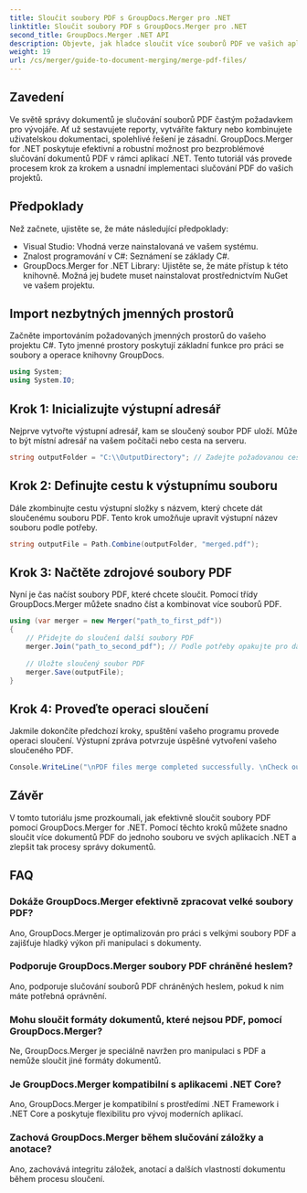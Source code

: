 ```yaml
---
title: Sloučit soubory PDF s GroupDocs.Merger pro .NET
linktitle: Sloučit soubory PDF s GroupDocs.Merger pro .NET
second_title: GroupDocs.Merger .NET API
description: Objevte, jak hladce sloučit více souborů PDF ve vašich aplikacích .NET pomocí GroupDocs.Merger. Tento komplexní výukový program poskytuje jasný a podrobný přístup ke kombinování souborů PDF.
weight: 19
url: /cs/merger/guide-to-document-merging/merge-pdf-files/
---
```

## Zavedení

Ve světě správy dokumentů je slučování souborů PDF častým požadavkem pro vývojáře. Ať už sestavujete reporty, vytváříte faktury nebo kombinujete uživatelskou dokumentaci, spolehlivé řešení je zásadní. GroupDocs.Merger for .NET poskytuje efektivní a robustní možnost pro bezproblémové slučování dokumentů PDF v rámci aplikací .NET. Tento tutoriál vás provede procesem krok za krokem a usnadní implementaci slučování PDF do vašich projektů.

## Předpoklady
Než začnete, ujistěte se, že máte následující předpoklady:
- Visual Studio: Vhodná verze nainstalovaná ve vašem systému.
- Znalost programování v C#: Seznámení se základy C#.
- GroupDocs.Merger for .NET Library: Ujistěte se, že máte přístup k této knihovně. Možná jej budete muset nainstalovat prostřednictvím NuGet ve vašem projektu.

## Import nezbytných jmenných prostorů
Začněte importováním požadovaných jmenných prostorů do vašeho projektu C#. Tyto jmenné prostory poskytují základní funkce pro práci se soubory a operace knihovny GroupDocs.

```csharp
using System;
using System.IO;
```

## Krok 1: Inicializujte výstupní adresář
Nejprve vytvořte výstupní adresář, kam se sloučený soubor PDF uloží. Může to být místní adresář na vašem počítači nebo cesta na serveru.

```csharp
string outputFolder = "C:\\OutputDirectory"; // Zadejte požadovanou cestu k výstupnímu adresáři
```

## Krok 2: Definujte cestu k výstupnímu souboru
Dále zkombinujte cestu výstupní složky s názvem, který chcete dát sloučenému souboru PDF. Tento krok umožňuje upravit výstupní název souboru podle potřeby.

```csharp
string outputFile = Path.Combine(outputFolder, "merged.pdf");
```

## Krok 3: Načtěte zdrojové soubory PDF
Nyní je čas načíst soubory PDF, které chcete sloučit. Pomocí třídy GroupDocs.Merger můžete snadno číst a kombinovat více souborů PDF.

```csharp
using (var merger = new Merger("path_to_first_pdf"))
{
    // Přidejte do sloučení další soubory PDF
    merger.Join("path_to_second_pdf"); // Podle potřeby opakujte pro další soubory PDF
    
    // Uložte sloučený soubor PDF
    merger.Save(outputFile);
}
```

## Krok 4: Proveďte operaci sloučení
Jakmile dokončíte předchozí kroky, spuštění vašeho programu provede operaci sloučení. Výstupní zpráva potvrzuje úspěšné vytvoření vašeho sloučeného PDF.

```csharp
Console.WriteLine("\nPDF files merge completed successfully. \nCheck output in {0}", outputFolder);
```

## Závěr
V tomto tutoriálu jsme prozkoumali, jak efektivně sloučit soubory PDF pomocí GroupDocs.Merger for .NET. Pomocí těchto kroků můžete snadno sloučit více dokumentů PDF do jednoho souboru ve svých aplikacích .NET a zlepšit tak procesy správy dokumentů.

## FAQ

### Dokáže GroupDocs.Merger efektivně zpracovat velké soubory PDF?
Ano, GroupDocs.Merger je optimalizován pro práci s velkými soubory PDF a zajišťuje hladký výkon při manipulaci s dokumenty.

### Podporuje GroupDocs.Merger soubory PDF chráněné heslem?
Ano, podporuje slučování souborů PDF chráněných heslem, pokud k nim máte potřebná oprávnění.

### Mohu sloučit formáty dokumentů, které nejsou PDF, pomocí GroupDocs.Merger?
Ne, GroupDocs.Merger je speciálně navržen pro manipulaci s PDF a nemůže sloučit jiné formáty dokumentů.

### Je GroupDocs.Merger kompatibilní s aplikacemi .NET Core?
Ano, GroupDocs.Merger je kompatibilní s prostředími .NET Framework i .NET Core a poskytuje flexibilitu pro vývoj moderních aplikací.

### Zachová GroupDocs.Merger během slučování záložky a anotace?
Ano, zachovává integritu záložek, anotací a dalších vlastností dokumentu během procesu sloučení.
